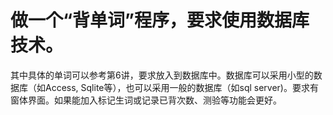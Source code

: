 # 做一个“背单词”程序，要求使用数据库技术。
其中具体的单词可以参考第6讲，要求放入到数据库中。数据库可以采用小型的数据库（如Access, Sqlite等），也可以采用一般的数据库（如sql server)。要求有窗体界面。如果能加入标记生词或记录已背次数、测验等功能会更好。